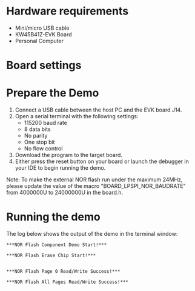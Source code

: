Hardware requirements
=====================
- Mini/micro USB cable
- KW45B41Z-EVK Board
- Personal Computer

Board settings
============

Prepare the Demo
================
1.  Connect a USB cable between the host PC and the EVK board J14.
2.  Open a serial terminal with the following settings:
    - 115200 baud rate
    - 8 data bits
    - No parity
    - One stop bit
    - No flow control
3.  Download the program to the target board.
4.  Either press the reset button on your board or launch the debugger in your IDE to begin running the demo.

Note:
To make the external NOR flash run under the maximum 24MHz, please update the value of the macro "BOARD_LPSPI_NOR_BAUDRATE" from 4000000U to 24000000U in the board.h.

Running the demo
===============
The log below shows the output of the demo in the terminal window:
~~~~~~~~~~~~~~~~~~~~~~~~~~~~~~~~~~~
***NOR Flash Component Demo Start!***

***NOR Flash Erase Chip Start!***


***NOR Flash Page 0 Read/Write Success!***

***NOR Flash All Pages Read/Write Success!***
~~~~~~~~~~~~~~~~~~~~~~~~~~~~~~~~~~~